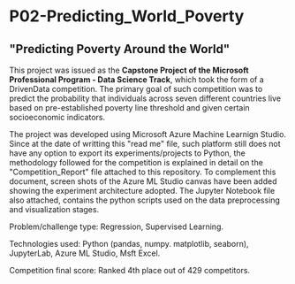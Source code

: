 # P02-Predicting_World_Poverty
## "Predicting Poverty Around the World"

This project was issued as the **Capstone Project of the Microsoft Professional Program - Data Science Track**, which took the form of a DrivenData competition. The primary goal of such competition was to predict the probability that individuals across seven different countries live based on pre-established poverty line threshold and given certain socioeconomic indicators.

The project was developed using Microsoft Azure Machine Learnign Studio. Since at the date of writting this "read me" file, such platform still does not have any option to export its experiments/projects to Python, the methodology followed for the competition is explained in detail on the "Competition_Report" file attached to this repository. To complement this document, screen shots of the Azure ML Studio canvas have been added showing the experiment architecture adopted. The Jupyter Notebook file also attached, contains the python scripts used on the data preprocessing and visualization stages.

Problem/challenge type: Regression, Supervised Learning.

Technologies used: Python (pandas, numpy. matplotlib, seaborn), JupyterLab, Azure ML Studio, Msft Excel.

Competition final score: Ranked 4th place out of 429 competitors.

